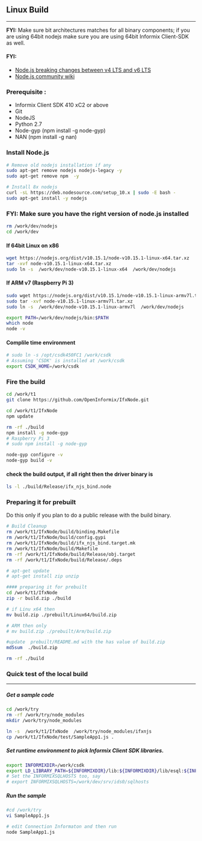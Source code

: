 ## Linux Build
--------------
**FYI:** Make sure bit architectures matches for all binary components; if you are using 64bit nodejs make sure you are using 64bit Informix Client-SDK as well.

#### FYI:
* [Node.js breaking changes between v4 LTS and v6 LTS](https://github.com/nodejs/node/wiki/Breaking-changes-between-v4-LTS-and-v6-LTS)
* [Node.js community wiki](https://github.com/nodejs/node/wiki)


### Prerequisite :
* Informix Client SDK 410 xC2 or above
* Git
* NodeJS
* Python     2.7
* Node-gyp   (npm install -g node-gyp)
* NAN        (npm install -g nan)

### Install Node.js
```bash
# Remove old nodejs installation if any
sudo apt-get remove nodejs nodejs-legacy -y
sudo apt-get remove npm  -y

# Install 8x nodejs
curl -sL https://deb.nodesource.com/setup_10.x | sudo -E bash -
sudo apt-get install -y nodejs
```

### FYI: Make sure you have the right version of node.js installed

```bash
rm /work/dev/nodejs
cd /work/dev
```

#### If 64bit Linux on x86
```bash
wget https://nodejs.org/dist/v10.15.1/node-v10.15.1-linux-x64.tar.xz
tar -xvf node-v10.15.1-linux-x64.tar.xz
sudo ln -s  /work/dev/node-v10.15.1-linux-x64  /work/dev/nodejs
```

#### If ARM v7 (Raspberry Pi 3)
```bash
sudo wget https://nodejs.org/dist/v10.15.1/node-v10.15.1-linux-armv7l.tar.xz
sudo tar -xvf node-v10.15.1-linux-armv7l.tar.xz
sudo ln -s  /work/dev/node-v10.15.1-linux-armv7l  /work/dev/nodejs
```

```bash
export PATH=/work/dev/nodejs/bin:$PATH
which node
node -v
```

#### Complile time environment
```bash
# sudo ln -s /opt/csdk450FC1 /work/csdk
# Assuming 'CSDK' is installed at /work/csdk
export CSDK_HOME=/work/csdk
```

### Fire the build
```bash
cd /work/t1
git clone https://github.com/OpenInformix/IfxNode.git

cd /work/t1/IfxNode
npm update

rm -rf ./build
npm install -g node-gyp
# Raspberry Pi 3
# sudo npm install -g node-gyp

node-gyp configure -v
node-gyp build -v
```

#### check the build output, if all right then the driver binary is
```bash
ls -l ./build/Release/ifx_njs_bind.node
```

### Preparing it for prebuilt
Do this only if you plan to do a public release with the build binary.
```bash
# Build Cleanup
rm /work/t1/IfxNode/build/binding.Makefile
rm /work/t1/IfxNode/build/config.gypi
rm /work/t1/IfxNode/build/ifx_njs_bind.target.mk
rm /work/t1/IfxNode/build/Makefile
rm -rf /work/t1/IfxNode/build/Release/obj.target
rm -rf /work/t1/IfxNode/build/Release/.deps

# apt-get update
# apt-get install zip unzip

#### preparing it for prebuilt
cd /work/t1/IfxNode
zip -r build.zip ./build

# if Linu x64 then
mv build.zip ./prebuilt/Linux64/build.zip

# ARM then only
# mv build.zip ./prebuilt/Arm/build.zip

#update  prebuilt/README.md with the has value of build.zip
md5sum  ./build.zip

rm -rf ./build
```

### Quick test of the local build
---------------------------------

##### Get a sample code
```bash
cd /work/try
rm -rf /work/try/node_modules
mkdir /work/try/node_modules

ln -s  /work/t1/IfxNode  /work/try/node_modules/ifxnjs
cp /work/t1/IfxNode/test/SampleApp1.js .
```

##### Set runtime environment to pick Informix Client SDK libraries.
```bash
export INFORMIXDIR=/work/csdk
export LD_LIBRARY_PATH=${INFORMIXDIR}/lib:${INFORMIXDIR}/lib/esql:${INFORMIXDIR}/lib/cli
# Set the INFORMIXSQLHOSTS too, say
# export INFORMIXSQLHOSTS=/work/dev/srv/ids0/sqlhosts
```

##### Run the sample
```bash
#cd /work/try
vi SampleApp1.js

# edit Connection Informaton and then run
node SampleApp1.js
```


